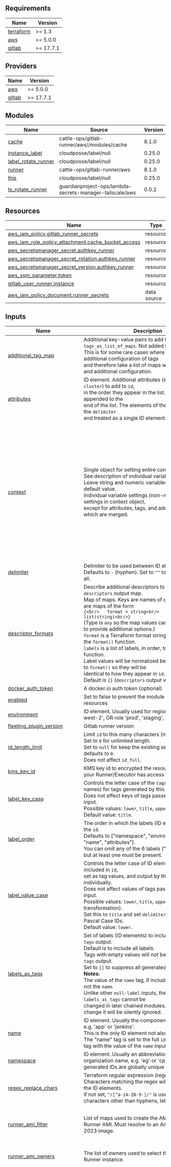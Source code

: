 <!-- markdownlint-disable -->
## Requirements

| Name | Version |
|------|---------|
| <a name="requirement_terraform"></a> [terraform](#requirement\_terraform) | >= 1.3 |
| <a name="requirement_aws"></a> [aws](#requirement\_aws) | >= 5.0.0 |
| <a name="requirement_gitlab"></a> [gitlab](#requirement\_gitlab) | >= 17.7.1 |

## Providers

| Name | Version |
|------|---------|
| <a name="provider_aws"></a> [aws](#provider\_aws) | >= 5.0.0 |
| <a name="provider_gitlab"></a> [gitlab](#provider\_gitlab) | >= 17.7.1 |

## Modules

| Name | Source | Version |
|------|--------|---------|
| <a name="module_cache"></a> [cache](#module\_cache) | cattle-ops/gitlab-runner/aws//modules/cache | 8.1.0 |
| <a name="module_instance_label"></a> [instance\_label](#module\_instance\_label) | cloudposse/label/null | 0.25.0 |
| <a name="module_label_rotate_runner"></a> [label\_rotate\_runner](#module\_label\_rotate\_runner) | cloudposse/label/null | 0.25.0 |
| <a name="module_runner"></a> [runner](#module\_runner) | cattle-ops/gitlab-runner/aws | 8.1.0 |
| <a name="module_this"></a> [this](#module\_this) | cloudposse/label/null | 0.25.0 |
| <a name="module_ts_rotate_runner"></a> [ts\_rotate\_runner](#module\_ts\_rotate\_runner) | guardianproject-ops/lambda-secrets-manager-tailscale/aws | 0.0.2 |

## Resources

| Name | Type |
|------|------|
| [aws_iam_policy.gitlab_runner_secrets](https://registry.terraform.io/providers/hashicorp/aws/latest/docs/resources/iam_policy) | resource |
| [aws_iam_role_policy_attachment.cache_bucket_access](https://registry.terraform.io/providers/hashicorp/aws/latest/docs/resources/iam_role_policy_attachment) | resource |
| [aws_secretsmanager_secret.authkey_runner](https://registry.terraform.io/providers/hashicorp/aws/latest/docs/resources/secretsmanager_secret) | resource |
| [aws_secretsmanager_secret_rotation.authkey_runner](https://registry.terraform.io/providers/hashicorp/aws/latest/docs/resources/secretsmanager_secret_rotation) | resource |
| [aws_secretsmanager_secret_version.authkey_runner](https://registry.terraform.io/providers/hashicorp/aws/latest/docs/resources/secretsmanager_secret_version) | resource |
| [aws_ssm_parameter.token](https://registry.terraform.io/providers/hashicorp/aws/latest/docs/resources/ssm_parameter) | resource |
| [gitlab_user_runner.instance](https://registry.terraform.io/providers/gitlabhq/gitlab/latest/docs/resources/user_runner) | resource |
| [aws_iam_policy_document.runner_secrets](https://registry.terraform.io/providers/hashicorp/aws/latest/docs/data-sources/iam_policy_document) | data source |

## Inputs

| Name | Description | Type | Default | Required |
|------|-------------|------|---------|:--------:|
| <a name="input_additional_tag_map"></a> [additional\_tag\_map](#input\_additional\_tag\_map) | Additional key-value pairs to add to each map in `tags_as_list_of_maps`. Not added to `tags` or `id`.<br/>This is for some rare cases where resources want additional configuration of tags<br/>and therefore take a list of maps with tag key, value, and additional configuration. | `map(string)` | `{}` | no |
| <a name="input_attributes"></a> [attributes](#input\_attributes) | ID element. Additional attributes (e.g. `workers` or `cluster`) to add to `id`,<br/>in the order they appear in the list. New attributes are appended to the<br/>end of the list. The elements of the list are joined by the `delimiter`<br/>and treated as a single ID element. | `list(string)` | `[]` | no |
| <a name="input_context"></a> [context](#input\_context) | Single object for setting entire context at once.<br/>See description of individual variables for details.<br/>Leave string and numeric variables as `null` to use default value.<br/>Individual variable settings (non-null) override settings in context object,<br/>except for attributes, tags, and additional\_tag\_map, which are merged. | `any` | <pre>{<br/>  "additional_tag_map": {},<br/>  "attributes": [],<br/>  "delimiter": null,<br/>  "descriptor_formats": {},<br/>  "enabled": true,<br/>  "environment": null,<br/>  "id_length_limit": null,<br/>  "label_key_case": null,<br/>  "label_order": [],<br/>  "label_value_case": null,<br/>  "labels_as_tags": [<br/>    "unset"<br/>  ],<br/>  "name": null,<br/>  "namespace": null,<br/>  "regex_replace_chars": null,<br/>  "stage": null,<br/>  "tags": {},<br/>  "tenant": null<br/>}</pre> | no |
| <a name="input_delimiter"></a> [delimiter](#input\_delimiter) | Delimiter to be used between ID elements.<br/>Defaults to `-` (hyphen). Set to `""` to use no delimiter at all. | `string` | `null` | no |
| <a name="input_descriptor_formats"></a> [descriptor\_formats](#input\_descriptor\_formats) | Describe additional descriptors to be output in the `descriptors` output map.<br/>Map of maps. Keys are names of descriptors. Values are maps of the form<br/>`{<br/>   format = string<br/>   labels = list(string)<br/>}`<br/>(Type is `any` so the map values can later be enhanced to provide additional options.)<br/>`format` is a Terraform format string to be passed to the `format()` function.<br/>`labels` is a list of labels, in order, to pass to `format()` function.<br/>Label values will be normalized before being passed to `format()` so they will be<br/>identical to how they appear in `id`.<br/>Default is `{}` (`descriptors` output will be empty). | `any` | `{}` | no |
| <a name="input_docker_auth_token"></a> [docker\_auth\_token](#input\_docker\_auth\_token) | A docker.io auth token (optional) | `string` | `""` | no |
| <a name="input_enabled"></a> [enabled](#input\_enabled) | Set to false to prevent the module from creating any resources | `bool` | `null` | no |
| <a name="input_environment"></a> [environment](#input\_environment) | ID element. Usually used for region e.g. 'uw2', 'us-west-2', OR role 'prod', 'staging', 'dev', 'UAT' | `string` | `null` | no |
| <a name="input_fleeting_plugin_version"></a> [fleeting\_plugin\_version](#input\_fleeting\_plugin\_version) | Gitlab runner version | `string` | `"1.0.0"` | no |
| <a name="input_id_length_limit"></a> [id\_length\_limit](#input\_id\_length\_limit) | Limit `id` to this many characters (minimum 6).<br/>Set to `0` for unlimited length.<br/>Set to `null` for keep the existing setting, which defaults to `0`.<br/>Does not affect `id_full`. | `number` | `null` | no |
| <a name="input_kms_key_id"></a> [kms\_key\_id](#input\_kms\_key\_id) | KMS key id to encrypted the resources. Ensure that your Runner/Executor has access to the KMS key. | `string` | `""` | no |
| <a name="input_label_key_case"></a> [label\_key\_case](#input\_label\_key\_case) | Controls the letter case of the `tags` keys (label names) for tags generated by this module.<br/>Does not affect keys of tags passed in via the `tags` input.<br/>Possible values: `lower`, `title`, `upper`.<br/>Default value: `title`. | `string` | `null` | no |
| <a name="input_label_order"></a> [label\_order](#input\_label\_order) | The order in which the labels (ID elements) appear in the `id`.<br/>Defaults to ["namespace", "environment", "stage", "name", "attributes"].<br/>You can omit any of the 6 labels ("tenant" is the 6th), but at least one must be present. | `list(string)` | `null` | no |
| <a name="input_label_value_case"></a> [label\_value\_case](#input\_label\_value\_case) | Controls the letter case of ID elements (labels) as included in `id`,<br/>set as tag values, and output by this module individually.<br/>Does not affect values of tags passed in via the `tags` input.<br/>Possible values: `lower`, `title`, `upper` and `none` (no transformation).<br/>Set this to `title` and set `delimiter` to `""` to yield Pascal Case IDs.<br/>Default value: `lower`. | `string` | `null` | no |
| <a name="input_labels_as_tags"></a> [labels\_as\_tags](#input\_labels\_as\_tags) | Set of labels (ID elements) to include as tags in the `tags` output.<br/>Default is to include all labels.<br/>Tags with empty values will not be included in the `tags` output.<br/>Set to `[]` to suppress all generated tags.<br/>**Notes:**<br/>  The value of the `name` tag, if included, will be the `id`, not the `name`.<br/>  Unlike other `null-label` inputs, the initial setting of `labels_as_tags` cannot be<br/>  changed in later chained modules. Attempts to change it will be silently ignored. | `set(string)` | <pre>[<br/>  "default"<br/>]</pre> | no |
| <a name="input_name"></a> [name](#input\_name) | ID element. Usually the component or solution name, e.g. 'app' or 'jenkins'.<br/>This is the only ID element not also included as a `tag`.<br/>The "name" tag is set to the full `id` string. There is no tag with the value of the `name` input. | `string` | `null` | no |
| <a name="input_namespace"></a> [namespace](#input\_namespace) | ID element. Usually an abbreviation of your organization name, e.g. 'eg' or 'cp', to help ensure generated IDs are globally unique | `string` | `null` | no |
| <a name="input_regex_replace_chars"></a> [regex\_replace\_chars](#input\_regex\_replace\_chars) | Terraform regular expression (regex) string.<br/>Characters matching the regex will be removed from the ID elements.<br/>If not set, `"/[^a-zA-Z0-9-]/"` is used to remove all characters other than hyphens, letters and digits. | `string` | `null` | no |
| <a name="input_runner_ami_filter"></a> [runner\_ami\_filter](#input\_runner\_ami\_filter) | List of maps used to create the AMI filter for the Runner AMI. Must resolve to an Amazon Linux 1, 2 or 2023 image. | `map(list(string))` | <pre>{<br/>  "name": [<br/>    "al2023-ami-2023*-x86_64"<br/>  ]<br/>}</pre> | no |
| <a name="input_runner_ami_owners"></a> [runner\_ami\_owners](#input\_runner\_ami\_owners) | The list of owners used to select the AMI of the Runner instance. | `list(string)` | <pre>[<br/>  "amazon"<br/>]</pre> | no |
| <a name="input_runner_instances"></a> [runner\_instances](#input\_runner\_instances) | n/a | <pre>map(object({<br/>    untagged                = bool<br/>    runner_type             = string # project_type, group_type, instance_type<br/>    tag_list                = optional(list(string))<br/>    access_level            = optional(string, "not_protected") # not_protected, ref_protected<br/>    maintenance_note        = optional(string)<br/>    group_id                = optional(number)<br/>    project_id              = optional(number)<br/>    maximum_timeout         = optional(number)<br/>    paused                  = optional(bool)<br/>    description             = optional(string)<br/>    maximum_concurrent_jobs = optional(number, 5)<br/>    runner_instance_type    = optional(string, "t3.small")<br/>    worker_instance_types   = optional(list(string), ["t3a.medium", "t3.medium"])<br/>    autoscaling_options = optional(list(object({<br/>      periods            = list(string)<br/>      timezone           = optional(string, "UTC")<br/>      idle_count         = optional(number)<br/>      idle_time          = optional(string)<br/>      scale_factor       = optional(number)<br/>      scale_factor_limit = optional(number, 0)<br/>      })),<br/>      [<br/>        {<br/>          periods      = ["* * * * *"]<br/>          timezone     = "Europe/Berlin"<br/>          idle_count   = 0<br/>          idle_time    = "30m"<br/>          scale_factor = 2<br/>        },<br/>        {<br/>          periods      = ["* 7-19 * * mon-fri"]<br/>          timezone     = "Europe/Berlin"<br/>          idle_count   = 2<br/>          idle_time    = "30m"<br/>          scale_factor = 2<br/>        }<br/><br/>    ])<br/>  }))</pre> | n/a | yes |
| <a name="input_runner_version"></a> [runner\_version](#input\_runner\_version) | Gitlab runner version | `string` | `"17.7.0"` | no |
| <a name="input_stage"></a> [stage](#input\_stage) | ID element. Usually used to indicate role, e.g. 'prod', 'staging', 'source', 'build', 'test', 'deploy', 'release' | `string` | `null` | no |
| <a name="input_subnet_id"></a> [subnet\_id](#input\_subnet\_id) | Subnet id used for the Runner and Runner Workers. Must belong to the `vpc_id`. In case the fleet mode is used, multiple subnets for<br/>the Runner Workers can be provided with runner\_worker\_docker\_machine\_instance.subnet\_ids. | `string` | n/a | yes |
| <a name="input_subnet_ids"></a> [subnet\_ids](#input\_subnet\_ids) | The list of subnet IDs to use for the Runner Worker when the fleet mode is enabled. | `list(string)` | n/a | yes |
| <a name="input_tags"></a> [tags](#input\_tags) | Additional tags (e.g. `{'BusinessUnit': 'XYZ'}`).<br/>Neither the tag keys nor the tag values will be modified by this module. | `map(string)` | `{}` | no |
| <a name="input_tailscale_client_id_runner"></a> [tailscale\_client\_id\_runner](#input\_tailscale\_client\_id\_runner) | The OIDC client id for tailscale that has permissions to create auth keys with the `tailscale_tags_runner` tags | `string` | `null` | no |
| <a name="input_tailscale_client_secret_runner"></a> [tailscale\_client\_secret\_runner](#input\_tailscale\_client\_secret\_runner) | The OIDC client secret paired with `tailscale_client_id_runner` | `string` | `null` | no |
| <a name="input_tailscale_enabled"></a> [tailscale\_enabled](#input\_tailscale\_enabled) | Set to true to connect the worker and runner agent to tailscale. | `bool` | `true` | no |
| <a name="input_tailscale_tags_runner"></a> [tailscale\_tags\_runner](#input\_tailscale\_tags\_runner) | The list of tags that will be assigned to tailscale node created by this stack. | `list(string)` | `[]` | no |
| <a name="input_tailscale_tailnet"></a> [tailscale\_tailnet](#input\_tailscale\_tailnet) | description = The tailnet domain (or "organization's domain") for your tailscale tailnet, this s found under Settings > General > Organization | `string` | `null` | no |
| <a name="input_tenant"></a> [tenant](#input\_tenant) | ID element \_(Rarely used, not included by default)\_. A customer identifier, indicating who this instance of a resource is for | `string` | `null` | no |
| <a name="input_vpc_id"></a> [vpc\_id](#input\_vpc\_id) | n/a | `string` | n/a | yes |
| <a name="input_worker_ami_filter"></a> [worker\_ami\_filter](#input\_worker\_ami\_filter) | List of maps used to create the AMI filter for the Worker AMI. Should be Ubuntu | `map(list(string))` | <pre>{<br/>  "name": [<br/>    "ubuntu/images/hvm-ssd/ubuntu-focal-20.04-amd64-server-*"<br/>  ]<br/>}</pre> | no |
| <a name="input_worker_ami_owners"></a> [worker\_ami\_owners](#input\_worker\_ami\_owners) | n/a | `list(string)` | <pre>[<br/>  "099720109477"<br/>]</pre> | no |

## Outputs

| Name | Description |
|------|-------------|
| <a name="output_aws_runners"></a> [aws\_runners](#output\_aws\_runners) | n/a |
| <a name="output_gitlab_user_runners"></a> [gitlab\_user\_runners](#output\_gitlab\_user\_runners) | n/a |
| <a name="output_secrets_manager_secret_authkey_arn_runner"></a> [secrets\_manager\_secret\_authkey\_arn\_runner](#output\_secrets\_manager\_secret\_authkey\_arn\_runner) | n/a |
| <a name="output_secrets_manager_secret_authkey_id_runner"></a> [secrets\_manager\_secret\_authkey\_id\_runner](#output\_secrets\_manager\_secret\_authkey\_id\_runner) | n/a |
| <a name="output_ssm_parameter_tokens"></a> [ssm\_parameter\_tokens](#output\_ssm\_parameter\_tokens) | n/a |
<!-- markdownlint-restore -->
